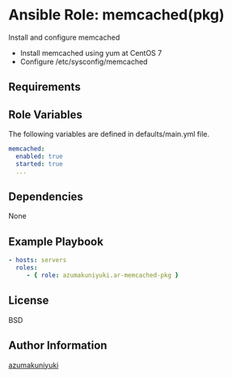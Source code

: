 Ansible Role: memcached(pkg)
================================================================================
Install and configure memcached

- Install memcached using yum at CentOS 7
- Configure /etc/sysconfig/memcached

Requirements
--------------------------------------------------------------------------------

Role Variables
--------------------------------------------------------------------------------
The following variables are defined in defaults/main.yml file.

```yaml
memcached:
  enabled: true
  started: true
  ...
```

Dependencies
--------------------------------------------------------------------------------
None

Example Playbook
--------------------------------------------------------------------------------
```yaml
- hosts: servers
  roles:
     - { role: azumakuniyuki.ar-memcached-pkg }
```

License
--------------------------------------------------------------------------------
BSD

Author Information
--------------------------------------------------------------------------------
[azumakuniyuki](https://nyaan.jp)

